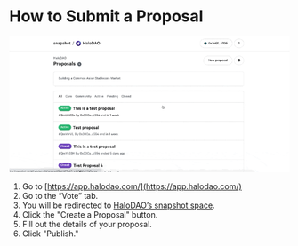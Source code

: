 # How to Submit a Proposal

![](../.gitbook/assets/cleanshot-2021-05-18-at-15.14.43.gif)

1. Go to [https://app.halodao.com/](https://app.halodao.com/)
2. Go to the “Vote” tab.
3. You will be redirected to [HaloDAO’s snapshot space](https://snapshot.org/#/halodao.eth).
4. Click the "Create a Proposal" button.
5. Fill out the details of your proposal.
6. Click "Publish."



